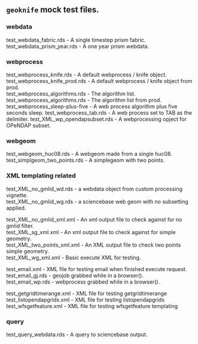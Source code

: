 ## `geoknife` mock test files.  

### webdata  
test_webdata_fabric.rds - A single timestep prism fabric.  
test_webdata_prism_year.rds - A one year prism webdata.  

### webprocess  
test_webprocess_knife.rds - A default webprocess / knife object.  
test_webprocess_knife_prod.rds - A default webprocess / knife object from prod.  
test_webprocess_algorithms.rds - The algorithm list.  
test_webprocess_algorithms.rds - The algorithm list from prod.  
test_webprocess_sleep-plus-five - A web process algorithm plus five seconds sleep.
test_webprocess_tab.rds - A web process set to TAB as the delimiter.
test_XML_wp_opendapsubset.rds - A webprocessing opject for OPeNDAP subset.  

### webgeom  
test_webgeom_huc08.rds - A webgeom made from a single huc08.  
test_simplgeom_two_points.rds - A simplegeom with two points.

### XML templating related  
test_XML_no_gmlid_wd.rds - a webdata object from custom processing vignette.  
test_XML_no_gmlid_wg.rds - a sciencebase web geom with no subsetting applied.  

test_XML_no_gmlid_xml.xml - An xml output file to check against for no gmlid filter.  
test_XML_sg_xml.xml - An xml output file to check against for simple geometry.  
test_XML_two_points_xml.xml - An XML output file to check two points simple geometry.  
test_XML_wg_xml.xml - Basic execute XML for testing.  

test_email.xml - XML file for testing email when finished execute request.  
test_email_gj.rds - geojob grabbed while in a browser().  
test_email_wp.rds - webprocess grabbed while in a browser().  

test_getgridtimerange.xml - XML file for testing getgridtimerange  
test_listopendapgrids.xml - XML file for testing listopendapgrids  
test_wfsgetfeature.xml - XML file for testing wfsgetfeature templating  

### query
test_query_webdata.rds - A query to sciencebase output.